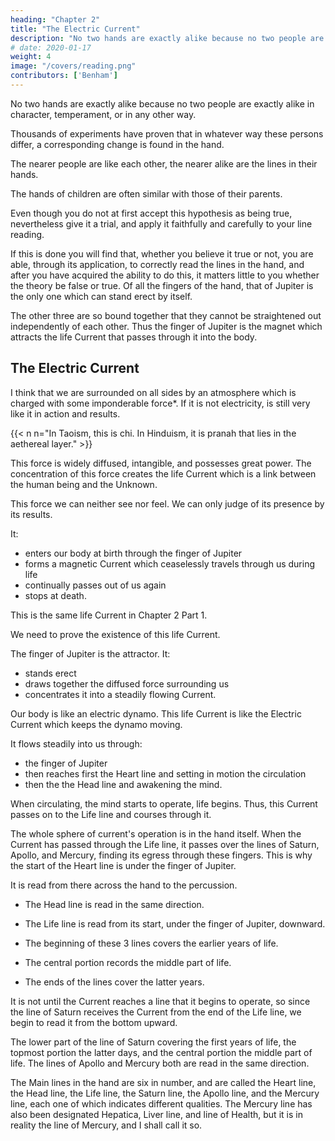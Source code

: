 ```yaml
---
heading: "Chapter 2"
title: "The Electric Current"
description: "No two hands are exactly alike because no two people are exactly alike in character, temperament, or in any other way"
# date: 2020-01-17
weight: 4
image: "/covers/reading.png"
contributors: ['Benham']
---
```





<!-- If the hands of a thousand people are examined, in each one will be found a different combination of lines.

If the number of examinations is carried into tens of thousands, you will still find the lines in every hand different from every other one.

No matter how many hands are seen, you will find new lines in all of them. An offer of $1000 was once made for any two hands found marked exactly alike.

There was no risk incurred in this offer, for no two hands will ever be found which do not differ in some respects.
This universal difference cannot be attributed wholly to accident, for if that were the cause we should sometimes have the "accident" occur of finding two hands exactly alike.

As such a thing never happens, we must look elsewhere for an explanation.
 -->

No two hands are exactly alike because no two people are exactly alike in character, temperament, or in any other way. 

Thousands of experiments have proven that in whatever way these persons differ, a corresponding change is found in the hand. 

<!-- This is no theory; it is well proven, actual experience, and until we find two persons exactly alike in every way, without even a shade of variation in any direction, we shall never find two hands lined exactly alike. -->

The nearer people are like each other, the nearer alike are the lines in their hands.

The hands of children are often similar with those of their parents. <!-- , but there is always a difference in some particular. With such a wide variation existing in the lines of the hand, manifestly no one could ever tabulate all of the possible differences.  -->

<!-- It became apparent to me many years ago that unless a working hypothesis could be established, and a set of general principles laid down, which could be applied to any line and which would never vary, reading from the lines in the hand would always be uncertain. That there was a reliable working hypothesis I felt sure, if only it could be discovered. 

This I have found to be true, for bit by bit the one herein laid down has been gathered together, until to-day it is possible of application to every hand, and will never fail if properly applied.  -->

Even though you do not at first accept this hypothesis as being true, nevertheless give it a trial, and apply it faithfully and carefully to your line reading. 

If this is done you will find that, whether you believe it true or not, you are able, through its application, to correctly read the lines in the hand, and after you have acquired the ability to do this, it matters little to you whether the theory be false or true. Of all the fingers of the hand, that of Jupiter is the only one which can stand erect by itself. 

The other three are so bound together that they cannot be straightened out independently of each other. Thus the finger of Jupiter is the magnet which attracts the life Current that passes through it into the body.


## The Electric Current

I think that we are surrounded on all sides by an atmosphere which is charged with some imponderable force*. If it is not electricity, is still very like it in action and results. 



{{< n n="In Taoism, this is chi. In Hinduism, it is pranah that lies in the aethereal layer." >}}


This force is widely diffused, intangible, and possesses great power. The concentration of this force creates the life Current which is a link between the human being and the Unknown.

This force we can neither see nor feel. We can only judge of its presence by its results. 

It:
- enters our body at birth through the finger of Jupiter
- forms a magnetic Current which ceaselessly travels through us during life
- continually passes out of us again
- stops at death. 

This is the same life Current in Chapter 2 Part 1.

We need to prove the existence of this life Current. <!-- But since it forms a good working hypothesis, I desire that you use it, at least theoretically, as I have found that through its application to the lines in the hand, it becomes a key with which we can easily unlock their meaning.  -->

The finger of Jupiter is the attractor. It:
- stands erect
- draws together the diffused force surrounding us
- concentrates it into a steadily flowing Current. 

Our body is like an electric dynamo. This life Current is like the Electric Current which keeps the dynamo moving.

<!-- As everyone is more or less familiar with the operation of an Electric Current, I have found in teaching Palmistry that this simile is the best I have ever used, and that it conveys a mental picture which is easily applied to the lines.  -->

It flows steadily into us through:
- the finger of Jupiter
- then reaches first the Heart line and setting in motion the circulation
- then the the Head line and awakening the mind. 

When circulating, the mind starts to operate, life begins. Thus, this Current passes on to the Life line and courses through it.

The whole sphere of current's operation is in the hand itself. When the Current has passed through the Life line, it passes over the lines of Saturn, Apollo, and Mercury, finding its egress through these fingers. This is why the start of the Heart line is under the finger of Jupiter. 

It is read from there across the hand to the percussion. 
- The Head line is read in the same direction. 
- The Life line is read from its start, under the finger of Jupiter, downward. 

- The beginning of these 3 lines covers the earlier years of life.
- The central portion records the middle part of life. 
- The ends of the lines cover the latter years.

It is not until the Current reaches a line that it begins to operate, so since the line of Saturn receives the Current from the end of the Life line, we begin to read it from the bottom upward.

The lower part of the line of Saturn covering the first years of life, the topmost portion the latter days, and the central portion the middle part of life. The lines of Apollo and Mercury both are read in the same direction. 

The Main lines in the hand are six in number, and are called the Heart line, the Head line, the Life line, the Saturn line, the Apollo line, and the Mercury line, each one of which indicates different qualities. The Mercury line has also been designated Hepatica, Liver line, and line of Health, but it is in reality the line of Mercury, and I shall call it so. 
